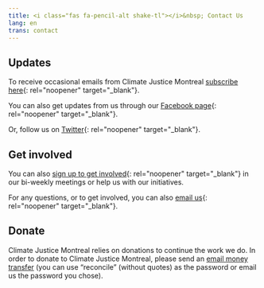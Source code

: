 ```yaml
---
title: <i class="fas fa-pencil-alt shake-tl"></i>&nbsp; Contact Us
lang: en
trans: contact
---
```

## Updates
To receive occasional emails from Climate Justice Montreal [subscribe here](https://eepurl.com/cyizZD){: rel="noopener" target="_blank"}.

You can also get updates from us through our [Facebook page](https://www.facebook.com/ClimateJusticeMontreal){: rel="noopener" target="_blank"}.

Or, follow us on [Twitter](https://twitter.com/CJ_Montreal){: rel="noopener" target="_blank"}.

## Get involved
You can also [sign up to get involved](https://docs.google.com/forms/d/e/1FAIpQLSeWyz6TVI87spKr0vCzuW692IFg_jz_QsbjC-kmZ79lTngtjQ/viewform){: rel="noopener" target="_blank"} in our bi-weekly meetings or help us with our initiatives.

For any questions, or to get involved, you can also [email us](mailto:justiceclimatiquemtl@gmail.com){: rel="noopener" target="_blank"}.

## Donate
Climate Justice Montreal relies on donations to continue the work we do. In order to donate to Climate Justice Montreal, please send an [email money transfer](mailto:justiceclimatiquemtl@gmail.com) (you can use “reconcile” (without quotes) as the password or email us the password you chose).
